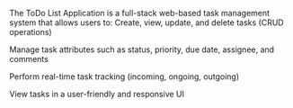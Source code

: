 The ToDo List Application is a full-stack web-based task management system that allows users to:
Create, view, update, and delete tasks (CRUD operations)


Manage task attributes such as status, priority, due date, assignee, and comments


Perform real-time task tracking (incoming, ongoing, outgoing)


View tasks in a user-friendly and responsive UI
